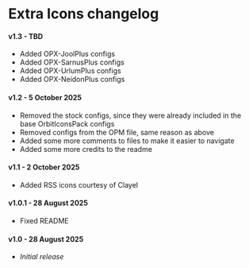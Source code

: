 # Extra Icons changelog
#### v1.3 - TBD
- Added OPX-JoolPlus configs
- Added OPX-SarnusPlus configs
- Added OPX-UrlumPlus configs
- Added OPX-NeidonPlus configs
#### v1.2 - 5 October 2025
- Removed the stock configs, since they were already included in the base OrbitIconsPack configs
- Removed configs from the OPM file, same reason as above
- Added some more comments to files to make it easier to navigate
- Added some more credits to the readme
#### v1.1 - 2 October 2025
- Added RSS icons courtesy of Clayel
#### v1.0.1 - 28 August 2025
- Fixed README
#### v1.0 - 28 August 2025
- *Initial release*
